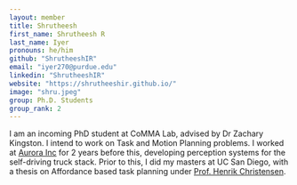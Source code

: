 ```yaml
---
layout: member
title: Shrutheesh
first_name: Shrutheesh R
last_name: Iyer
pronouns: he/him
github: "ShrutheeshIR"
email: "iyer270@purdue.edu"
linkedin: "ShrutheeshIR"
website: "https://shrutheeshir.github.io/"
image: "shru.jpeg"
group: Ph.D. Students
group_rank: 2
---
```


I am an incoming  PhD student at CoMMA Lab, advised by Dr Zachary Kingston. I intend to work on Task and Motion Planning problems. I worked at [Aurora Inc](https://aurora.tech/) for 2 years before this, developing perception systems for the self-driving truck stack. Prior to this, I did my masters at UC San Diego, with a thesis on Affordance based task planning under [Prof. Henrik Christensen](https://hichristensen.com/).

